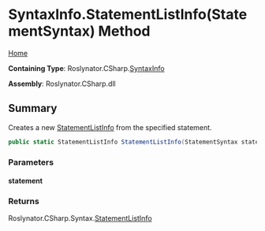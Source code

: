 <a name="_top"></a>

# SyntaxInfo\.StatementListInfo\(StatementSyntax\) Method

[Home](../../../../README.md#_top)

**Containing Type**: Roslynator\.CSharp\.[SyntaxInfo](../README.md#_top)

**Assembly**: Roslynator\.CSharp\.dll

## Summary

Creates a new [StatementListInfo](../../Syntax/StatementListInfo/README.md#_top) from the specified statement\.

```csharp
public static StatementListInfo StatementListInfo(StatementSyntax statement)
```

### Parameters

#### statement

### Returns

Roslynator\.CSharp\.Syntax\.[StatementListInfo](../../Syntax/StatementListInfo/README.md#_top)

